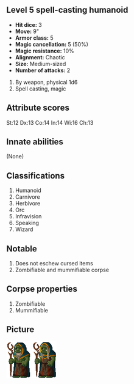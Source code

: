 ## Level 5 spell-casting humanoid
- **Hit dice:** 3
- **Move:** 9"
- **Armor class:** 5
- **Magic cancellation:** 5 (50%)
- **Magic resistance:** 10%
- **Alignment:** Chaotic
- **Size:** Medium-sized
- **Number of attacks:** 2
1. By weapon, physical 1d6
2. Spell casting, magic
## Attribute scores
St:12 Dx:13 Co:14 In:14 Wi:16 Ch:13
## Innate abilities
(None)
## Classifications
1. Humanoid
2. Carnivore
3. Herbivore
4. Orc
5. Infravision
6. Speaking
7. Wizard
## Notable
1. Does not eschew cursed items
2. Zombifiable and mummifiable corpse
## Corpse properties
1. Zombifiable
2. Mummifiable
## Picture
![Orc shaman](https://github.com/hyvanmielenpelit/GnollHackTileSet/blob/main/Monsters/orc_shaman/orc_shaman.png) ![Orc shaman](https://github.com/hyvanmielenpelit/GnollHackTileSet/blob/main/Monsters/orc_shaman/orc_shaman_female.png)
